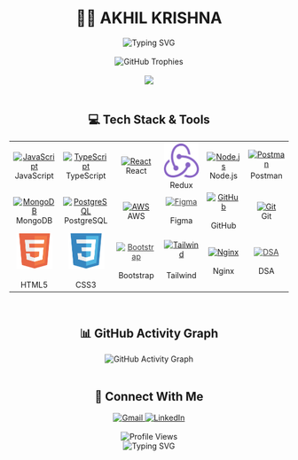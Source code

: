 # <div align="center">👨‍💻 AKHIL KRISHNA</div>

<div align="center">
  <img src="https://readme-typing-svg.herokuapp.com/?lines=MERN+Stack+Developer;Full+Stack+Engineer;Web+Development+Enthusiast&center=true&width=500&height=50&duration=3000&pause=1000" alt="Typing SVG">
</div>

<br>

<div align="center">
  <img src="https://github-profile-trophy.vercel.app/?username=your-github-username&theme=onestar&column=7&margin-w=15&margin-h=15" alt="GitHub Trophies" />
</div>

<br>

<div align="center">
  <a href="https://github.com/your-github-username">
    <img height="180em" src="https://github-readme-stats.vercel.app/api?username=your-github-username&show_icons=true&theme=tokyonight&include_all_commits=true&count_private=true"/>
<!--     <img height="180em" src="https://github-readme-stats.vercel.app/api/top-langs/?username=your-github-username&layout=compact&langs_count=7&theme=tokyonight"/> -->
  </a>
</div>

<br>

## <div align="center">💻 Tech Stack & Tools</div>

<div align="center">
  <table>
    <tr>
      <td align="center" width="96">
        <a href="https://developer.mozilla.org/en-US/docs/Web/JavaScript">
          <img src="https://techstack-generator.vercel.app/js-icon.svg" alt="JavaScript" width="65" height="65" />
        </a>
        <br>JavaScript
      </td>
      <td align="center" width="96">
        <a href="https://www.typescriptlang.org/">
          <img src="https://techstack-generator.vercel.app/ts-icon.svg" alt="TypeScript" width="65" height="65" />
        </a>
        <br>TypeScript
      </td>
      <td align="center" width="96">
        <a href="https://reactjs.org/">
          <img src="https://techstack-generator.vercel.app/react-icon.svg" alt="React" width="65" height="65" />
        </a>
        <br>React
      </td>
      <td align="center" width="96">
        <a href="https://redux.js.org/">
          <img src="https://raw.githubusercontent.com/devicons/devicon/master/icons/redux/redux-original.svg" alt="Redux" width="65" height="65" class="animate-pulse" />
        </a>
        <br>Redux
      </td>
      <td align="center" width="96">
        <a href="https://nodejs.org/">
          <img src="https://techstack-generator.vercel.app/nodejs-icon.svg" alt="Node.js" width="65" height="65" />
        </a>
        <br>Node.js
      </td>
      <td align="center" width="96">
        <a href="https://www.postman.com/">
          <img src="https://www.vectorlogo.zone/logos/getpostman/getpostman-icon.svg" alt="Postman" width="65" height="65" class="animate-bounce" />
        </a>
        <br>Postman
      </td>
    </tr>
    <tr>
      <td align="center" width="96">
        <a href="https://www.mongodb.com/">
          <img src="https://techstack-generator.vercel.app/mongodb-icon.svg" alt="MongoDB" width="65" height="65" />
        </a>
        <br>MongoDB
      </td>
      <td align="center" width="96">
        <a href="https://www.postgresql.org/">
          <img src="https://techstack-generator.vercel.app/postgres-icon.svg" alt="PostgreSQL" width="65" height="65" />
        </a>
        <br>PostgreSQL
      </td>
      <td align="center" width="96">
        <a href="https://aws.amazon.com/">
          <img src="https://techstack-generator.vercel.app/aws-icon.svg" alt="AWS" width="65" height="65" />
        </a>
        <br>AWS
      </td>
      <td align="center" width="96">
        <a href="https://www.figma.com/">
          <div class="tech-icon">
            <img src="https://www.vectorlogo.zone/logos/figma/figma-icon.svg" alt="Figma" width="65" height="65" class="animate-pulse" />
          </div>
        </a>
        <br>Figma
      </td>
      <td align="center" width="96">
        <a href="https://github.com/">
          <div class="tech-icon">
            <img src="https://techstack-generator.vercel.app/github-icon.svg" alt="GitHub" width="65" height="65" />
          </div>
        </a>
        <br>GitHub
      </td>
      <td align="center" width="96">
        <a href="https://git-scm.com/">
          <img src="https://techstack-generator.vercel.app/docker-icon.svg" alt="Git" width="65" height="65" />
        </a>
        <br>Git
      </td>
    </tr>
    <tr>
      <td align="center" width="96">
        <a href="https://developer.mozilla.org/en-US/docs/Web/HTML">
          <div class="tech-icon">
            <img src="https://raw.githubusercontent.com/devicons/devicon/master/icons/html5/html5-original.svg" alt="HTML5" width="65" height="65" class="animate-pulse" />
          </div>
        </a>
        <br>HTML5
      </td>
      <td align="center" width="96">
        <a href="https://developer.mozilla.org/en-US/docs/Web/CSS">
          <div class="tech-icon">
            <img src="https://raw.githubusercontent.com/devicons/devicon/master/icons/css3/css3-original.svg" alt="CSS3" width="65" height="65" class="animate-pulse" />
          </div>
        </a>
        <br>CSS3
      </td>
      <td align="center" width="96">
        <a href="https://getbootstrap.com/">
          <div class="tech-icon">
            <img src="https://cdn.worldvectorlogo.com/logos/bootstrap-4.svg" alt="Bootstrap" width="65" height="65" class="animate-pulse" />
          </div>
        </a>
        <br>Bootstrap
      </td>
      <td align="center" width="96">
        <a href="https://tailwindcss.com/">
          <div class="tech-icon">
            <img src="https://www.vectorlogo.zone/logos/tailwindcss/tailwindcss-icon.svg" alt="Tailwind" width="65" height="65" class="animate-bounce" />
          </div>
        </a>
        <br>Tailwind
      </td>
      <td align="center" width="96">
        <a href="https://www.nginx.com/">
          <div class="tech-icon">
            <img src="https://techstack-generator.vercel.app/nginx-icon.svg" alt="Nginx" width="65" height="65" />
          </div>
        </a>
        <br>Nginx
      </td>
      <td align="center" width="96">
        <a href="https://github.com/topics/dsa">
          <div class="tech-icon">
            <img src="https://raw.githubusercontent.com/gilbarbara/logos/master/logos/algorithm.svg" alt="DSA" width="65" height="65" class="animate-pulse" />
          </div>
        </a>
        <br>DSA
      </td>
    </tr>
  </table>
</div>

<!-- Add styling for animations -->
<style>
  .animate-pulse {
    animation: pulse 2s cubic-bezier(0.4, 0, 0.6, 1) infinite;
  }
  
  @keyframes pulse {
    0%, 100% {
      opacity: 1;
    }
    50% {
      opacity: 0.5;
    }
  }
  
  .animate-bounce {
    animation: bounce 1s infinite;
  }
  
  @keyframes bounce {
    0%, 100% {
      transform: translateY(-25%);
      animation-timing-function: cubic-bezier(0.8, 0, 1, 1);
    }
    50% {
      transform: translateY(0);
      animation-timing-function: cubic-bezier(0, 0, 0.2, 1);
    }
  }
  
  .tech-icon img {
    transition: all 0.3s ease;
  }
  
  .tech-icon:hover img {
    transform: scale(1.2);
  }
</style>

<br>

## <div align="center">📊 GitHub Activity Graph</div>

<div align="center">
  <img src="https://github-readme-activity-graph.vercel.app/graph?username=your-github-username&theme=tokyo-night" alt="GitHub Activity Graph">
</div>

<br>

## <div align="center">🔗 Connect With Me</div>

<div align="center">
  <a href="mailto:akhilkrishna2400@gmail.com">
    <img src="https://img.shields.io/badge/Gmail-D14836?style=for-the-badge&logo=gmail&logoColor=white" alt="Gmail"/>
  </a>
  <a href="https://www.linkedin.com/in/akhil-krishna-81a45831b/">
    <img src="https://img.shields.io/badge/LinkedIn-0077B5?style=for-the-badge&logo=linkedin&logoColor=white" alt="LinkedIn"/>
  </a>
</div>

<br>

<div align="center">
  <img src="https://komarev.com/ghpvc/?username=your-github-username&label=Profile%20Views&color=0e75b6&style=flat" alt="Profile Views" />
</div>


<div align="center">
  <img src="https://readme-typing-svg.herokuapp.com/?lines=Thanks+for+visiting!;Let's+build+something+amazing+together!&center=true&width=500&height=50&color=f75c7e&vCenter=true&size=20&pause=1000" alt="Typing SVG">
</div>
